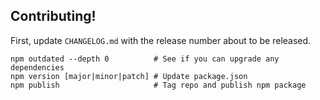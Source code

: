 
Contributing!
-------------

First, update `CHANGELOG.md` with the release number about to be released.

    npm outdated --depth 0          # See if you can upgrade any dependencies
    npm version [major|minor|patch] # Update package.json
    npm publish                     # Tag repo and publish npm package
